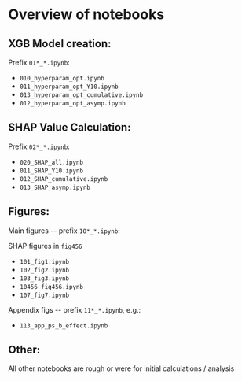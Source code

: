 # Overview of notebooks

## XGB Model creation:

Prefix `01*_*.ipynb`:

- `010_hyperparam_opt.ipynb`
- `011_hyperparam_opt_Y10.ipynb`
- `013_hyperparam_opt_cumulative.ipynb`
- `012_hyperparam_opt_asymp.ipynb`

## SHAP Value Calculation:

Prefix `02*_*.ipynb`:

- `020_SHAP_all.ipynb`
- `011_SHAP_Y10.ipynb`
- `012_SHAP_cumulative.ipynb`
- `013_SHAP_asymp.ipynb`

## Figures:

Main figures -- prefix `10*_*.ipynb`:

SHAP figures in `fig456`

- `101_fig1.ipynb`
- `102_fig2.ipynb`
- `103_fig3.ipynb`
- `10456_fig456.ipynb`
- `107_fig7.ipynb`

Appendix figs -- prefix `11*_*.ipynb`, e.g.:

- `113_app_ps_b_effect.ipynb`

## Other:

All other notebooks are rough or were for initial calculations / analysis
